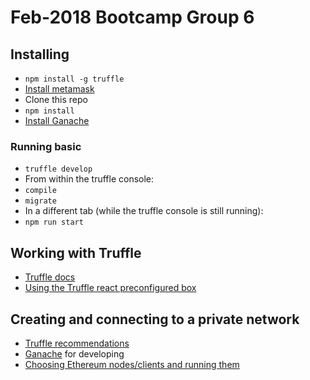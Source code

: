 # Feb-2018 Bootcamp Group 6

## Installing

- `npm install -g truffle`
- [Install metamask](https://metamask.io/)
- Clone this repo
- `npm install`
- [Install Ganache](http://truffleframework.com/ganache/)

### Running basic

- `truffle develop`
- From within the truffle console:
- `compile`
- `migrate`
- In a different tab (while the truffle console is still running):
- `npm run start`

## Working with Truffle

- [Truffle docs](http://truffleframework.com/docs/)
- [Using the Truffle react preconfigured box](http://truffleframework.com/boxes/react)

## Creating and connecting to a private network

- [Truffle recommendations](http://truffleframework.com/docs/getting_started/client)
- [Ganache](http://truffleframework.com/ganache/) for developing
- [Choosing Ethereum nodes/clients and running them](https://www.ethereum.org/cli)


